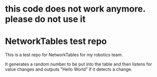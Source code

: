 # this code does not work anymore. please do not use it

# NetworkTables test repo

This is a test repo for NetworkTables for my robotics team.

It generates a random number to be put into the table and then listens for value changes and
outputs "Hello World" if it detects a change.
